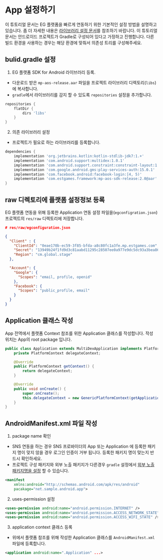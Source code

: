 # App 설정하기

이 튜토리얼 문서는 EG 플랫폼을 빠르게 연동하기 위한 기본적인 설정 방법을 설명하고 있습니다. 좀 더 자세한 내용은 [라이브러리 설정 문서](/_draft/setting/init.md)를 참조하기 바랍니다.
이 튜토리얼 문서는 안드로이드 프로젝트가 Gradle로 구성되어 있다고 가정하고 진행합니다. 다른 빌드 환경을 사용하는 경우는 해당 환경에 맞춰서 의존성 트리를 구성해주세요.

## bulid.gradle 설정

1. EG 플랫폼 SDK for Android 라이브러리 등록.
* 다운로드 받은 `mp-aos-release.aar` 파일을 프로젝트 라이브러리 디렉토리(`libs`)에 복사합니다.
* `gradle`에서 라이브러리를 감지 할 수 있도록 `repositories` 설정을 추가합니다.

```gradle
repositories {
    flatDir {
        dirs 'libs'
    }
}
```

2. 의존 라이브러리 설정 
* 프로젝트가 필요로 하는 라이브러리를 등록합니다.

```gradle
dependencies {
    implementation 'org.jetbrains.kotlin:kotlin-stdlib-jdk7:1.+'
    implementation 'com.android.support:multidex:1.0.1'
    implementation 'com.android.support.constraint:constraint-layout:1.1.2'
    implementation 'com.google.android.gms:play-services-auth:15.0.1'
    implementation 'com.facebook.android:facebook-login:[4, 5)'
    implementation 'com.estgames.framework:mp-aos-sdk-release:2.0@aar'
}
```

## raw 디렉토리에 플랫폼 설정정보 등록

EG 플랫폼 연동을 위해 등록한 Application 연동 설정 파일을(`egconfigration.json`) 프로젝트의 `res/raw` 디렉토리에 저장합니다. 

```json
# res/raw/egconfiguration.json

{
  "Client" : {
    "ClientId": "0eae170b-ec59-3f85-bfda-a8c80fc1a3fe.mp.estgames.com",
    "Secret": "13949b24f1fd9d3c81aabd11295c28507ee0a977e9dc5dc93a3bea86f8243b46",
    "Region": "cm.global.stage"
  },

  "Account": {
    "Google": {
      "Scopes": "email, profile, openid"
    },
    "Facebook": {
      "Scopes": "public_profile, email"
    }
  }
}
```

## Application 클래스 작성

App 전역에서 플랫폼 Context 참조를 위한 Application 클래스를 작성합니다. 작성 위치는 App의 root package 입니다.

```java
public class Application extends MultiDexApplication implements PlatformContextContainer {
    private PlatformContext delegateContext;

    @Override
    public PlatformContext getContext() {
        return delegateContext;
    }

    @Override
    public void onCreate() {
        super.onCreate();
        this.delegateContext = new GenericPlatformContext(getApplicationContext());
    }
}
```

## AndroidManifest.xml 파일 작성

1. package name 확인
* SNS 연동을 하는 경우 SNS 프로바이더의 App 또는 Application 에 등록한 패키지 명이 맞지 않을 경우 로그인 인증이 거부 됩니다. 등록한 패키지 명이 맞는지 반드시 확인하세요.
* 프로젝트 구성 패키지와 외부 노출 패키지가 다른경우 `gradle` 설정에서 [외부 노출 패키지명을 설정](/_draft/setting/gradle.md) 할 수 있습니다.

```xml
<manifest 
    xmlns:android="http://schemas.android.com/apk/res/android" 
    pacakage="net.sample.android.app">

```

2. uses-permission 설정

```xml
<uses-permission android:name="android.permission.INTERNET" />
<uses-permission android:name="android.permission.ACCESS_NETWORK_STATE" />
<uses-permission android:name="android.permission.ACCESS_WIFI_STATE" />
```

3. application context 클래스 등록
* 위에서 플랫폼 참조를 위해 작성한 Application 클래스를 `AndroidManifest.xml` 파일에 등록합니다.

```xml
<application android:name=".Application" ...>
```